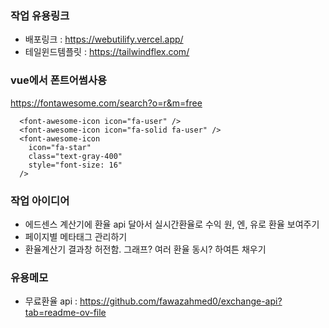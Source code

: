 ### 작업 유용링크

- 배포링크 : https://webutilify.vercel.app/
- 테일윈드템플릿 : https://tailwindflex.com/

### vue에서 폰트어썸사용

https://fontawesome.com/search?o=r&m=free

```
  <font-awesome-icon icon="fa-user" />
  <font-awesome-icon icon="fa-solid fa-user" />
  <font-awesome-icon
    icon="fa-star"
    class="text-gray-400"
    style="font-size: 16"
  />
```

### 작업 아이디어

- 에드센스 계산기에 환율 api 달아서 실시간환율로 수익 원, 엔, 유로 환율 보여주기
- 페이지별 메타태그 관리하기
- 환율계산기 결과창 허전함. 그래프? 여러 환율 동시? 하여튼 채우기

### 유용메모

- 무료환율 api : https://github.com/fawazahmed0/exchange-api?tab=readme-ov-file
